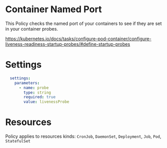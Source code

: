 # Container Named Port

This Policy checks the named port of your containers to see if they are set in your container probes. 


https://kubernetes.io/docs/tasks/configure-pod-container/configure-liveness-readiness-startup-probes/#define-startup-probes


# Settings
```yaml
  settings:
    parameters:
      - name: probe
        type: string
        required: true
        value: livenessProbe
```

# Resources
Policy applies to resources kinds:
`CronJob`, `DaemonSet`, `Deployment`, `Job`, `Pod`, `StatefulSet`
